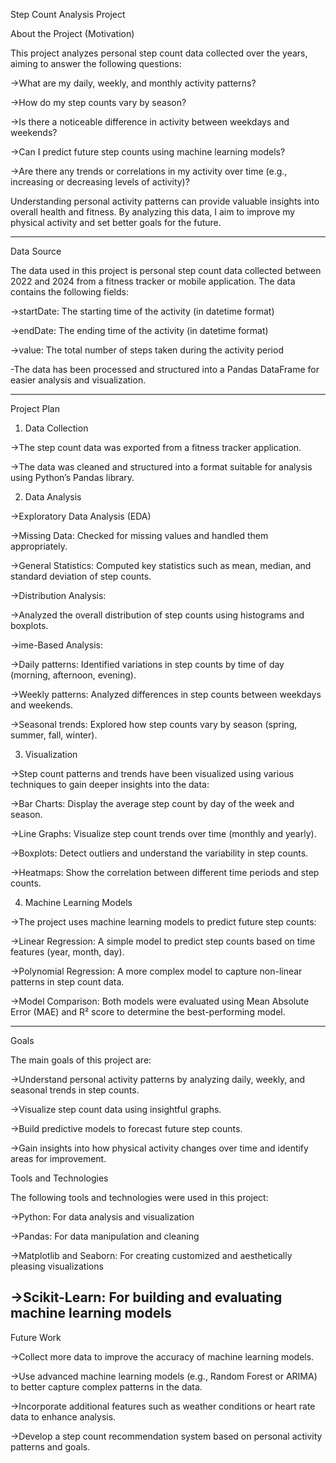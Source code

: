 Step Count Analysis Project



About the Project (Motivation)


This project analyzes personal step count data collected over the years, aiming to answer the following questions:

->What are my daily, weekly, and monthly activity patterns?

->How do my step counts vary by season?

->Is there a noticeable difference in activity between weekdays and weekends?

->Can I predict future step counts using machine learning models?

->Are there any trends or correlations in my activity over time (e.g., increasing or decreasing levels of activity)?

Understanding personal activity patterns can provide valuable insights into overall health and fitness. By analyzing this data, I aim to improve my physical activity and set better goals for the future.

--------------------------------------------------------------------------------------------------------------------------
Data Source

The data used in this project is personal step count data collected between 2022 and 2024 from a fitness tracker or mobile application. The data contains the following fields:

->startDate: The starting time of the activity (in datetime format)

->endDate: The ending time of the activity (in datetime format)

->value: The total number of steps taken during the activity period

-The data has been processed and structured into a Pandas DataFrame for easier analysis and visualization.

--------------------------------------------------------------------------------------------------------------------------

Project Plan
1. Data Collection
   
->The step count data was exported from a fitness tracker application.

->The data was cleaned and structured into a format suitable for analysis using Python’s Pandas library.

2. Data Analysis

->Exploratory Data Analysis (EDA)

->Missing Data: Checked for missing values and handled them appropriately.

->General Statistics: Computed key statistics such as mean, median, and standard deviation of step counts.

->Distribution Analysis:

->Analyzed the overall distribution of step counts using histograms and boxplots.

->ime-Based Analysis:

->Daily patterns: Identified variations in step counts by time of day (morning, afternoon, evening).

->Weekly patterns: Analyzed differences in step counts between weekdays and weekends.

->Seasonal trends: Explored how step counts vary by season (spring, summer, fall, winter).

3. Visualization
   
->Step count patterns and trends have been visualized using various techniques to gain deeper insights into the data:

->Bar Charts: Display the average step count by day of the week and season.

->Line Graphs: Visualize step count trends over time (monthly and yearly).

->Boxplots: Detect outliers and understand the variability in step counts.

->Heatmaps: Show the correlation between different time periods and step counts.

4. Machine Learning Models

->The project uses machine learning models to predict future step counts:

->Linear Regression: A simple model to predict step counts based on time features (year, month, day).

->Polynomial Regression: A more complex model to capture non-linear patterns in step count data.

->Model Comparison: Both models were evaluated using Mean Absolute Error (MAE) and R² score to determine the best-performing model.

--------------------------------------------------------------------------------------------------------------------------

Goals

The main goals of this project are:

->Understand personal activity patterns by analyzing daily, weekly, and seasonal trends in step counts.

->Visualize step count data using insightful graphs.

->Build predictive models to forecast future step counts.

->Gain insights into how physical activity changes over time and identify areas for improvement.

Tools and Technologies

The following tools and technologies were used in this project:

->Python: For data analysis and visualization

->Pandas: For data manipulation and cleaning

->Matplotlib and Seaborn: For creating customized and aesthetically pleasing visualizations

->Scikit-Learn: For building and evaluating machine learning models
--------------------------------------------------------------------------------------------------------------------------

Future Work

->Collect more data to improve the accuracy of machine learning models.

->Use advanced machine learning models (e.g., Random Forest or ARIMA) to better capture complex patterns in the data.

->Incorporate additional features such as weather conditions or heart rate data to enhance analysis.

->Develop a step count recommendation system based on personal activity patterns and goals.

